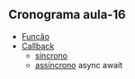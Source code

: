 ## Cronograma aula-16

* [Função](https://developer.mozilla.org/pt-BR/docs/Web/JavaScript/Reference/Global_Objects/Function)
* [Callback]()
    * [síncrono](https://developer.mozilla.org/pt-BR/docs/Glossary/Synchronous)
    * [assíncrono](https://developer.mozilla.org/pt-BR/docs/Glossary/Asynchronous)
        async
        await